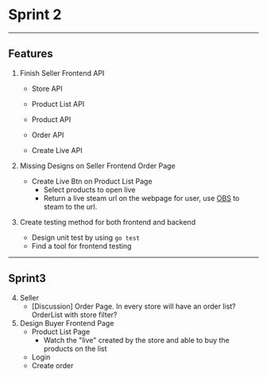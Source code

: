 # Sprint 2
---
## Features
1. Finish Seller Frontend API 
   - Store API 
   - Product List API 
   - Product API 
   
   - Order API 
   - Create Live API
   
2. Missing Designs on Seller Frontend Order Page
  
   - Create Live Btn on Product List Page
      - Select products to open live
      - Return a live steam url on the webpage for user, use [OBS](https://obsproject.com/) to steam to the url.

3. Create testing method for both frontend and backend
   - Design unit test by using ```go test```
   - Find a tool for frontend testing

---
## Sprint3
4. Seller
   - [Discussion] Order Page. In every store will have an order list? OrderList with store filter? 
5. Design Buyer Frontend Page
   - Product List Page 
      - Watch the "live" created by the store and able to buy the products on the list
   - Login
   - Create order
 
